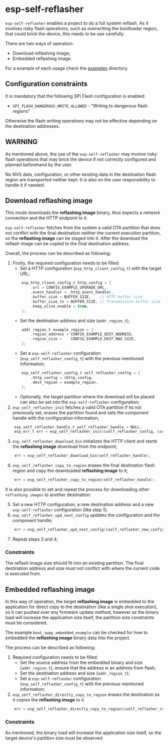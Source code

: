 # esp-self-reflasher

`esp-self-reflasher` enables a project to do a full system reflash. As it involves risky flash operations, such as overwriting the bootloader region, that could brick the device, this needs to be use carefully.

There are two ways of operation:

- Download reflashing image;
- Embedded reflashing image.

For a example of each usage check the [examples](/examples) directory.

## Configuration constraints

It is mandatory that the following SPI Flash configuration is enabled:

- `SPI_FLASH_DANGEROUS_WRITE_ALLOWED` - "Writing to dangerous flash regions"

Otherwise the flash writing operations may not be effective depending on the destination addresses.

## WARNING

As mentioned above, the use of the `esp-self-reflasher` may involve risky flash operations that may brick the device if not correctly configured and planned beforehand by the user.

No NVS data, configuration, or other existing data in the destination flash region are transported neither kept. It is also on the user responsibility to handle it if needed.

## Download reflashing image

This mode downloads the **reflashing image** binary, thus expects a network connection and the HTTP endpoint to it.

`esp-self-reflasher` fetches from the system a valid OTA partition that does not conflict with the final destination neither the current execution partition, so the **reflashing image** can be staged into it.
After the download the reflash image can be copied to the final destination address.

Overall, the process can be described as following:

1. Firstly, the required configuration needs to be filled:
    - Set a HTTP configuration (`esp_http_client_config_t`) with the target URL;
    ```c
        esp_http_client_config_t http_config = {
            .url = CONFIG_EXAMPLE_UPGRADE_URL,
            .event_handler = _http_event_handler,
            .buffer_size = BUFFER_SIZE,    // HTTP buffer size
            .buffer_size_tx = BUFFER_SIZE, // Transmission buffer size
            .keep_alive_enable = true,
        };
    ```
    - Set the destination address and size (`addr_region_t`);
    ```c
        addr_region_t example_region = {
            .region_address = CONFIG_EXAMPLE_DEST_ADDRESS,
            .region_size =    CONFIG_EXAMPLE_DEST_MAX_SIZE,
        };
    ```
    - Set a `esp-self-reflasher` configuration (`esp_self_reflasher_config_t`) with the previous mentioned information;
    ```c
        esp_self_reflasher_config_t self_reflasher_config = {
            .http_config = &http_config,
            .dest_region = example_region,
        };
    ```
    - Optionally, the target partition where the download will be placed can also be set into the `esp-self-reflasher` configuration;
2. `esp_self_reflasher_init` fetches a valid OTA partition if its not previously set, erases the partition found and sets the component handle with the configuration information;
```c
    esp_self_reflasher_handle_t self_reflasher_handle = NULL;
    esp_err_t err = esp_self_reflasher_init(&self_reflasher_config, &self_reflasher_handle);
```
3. `esp_self_reflasher_download_bin` initializes the HTTP client and starts the **reflashing image** download from the endpoint;
```c
    err = esp_self_reflasher_download_bin(self_reflasher_handle);
```
4. `esp_self_reflasher_copy_to_region` erases the final destination flash region and copy the downloaded **reflashing image** to it;
```c
    err = esp_self_reflasher_copy_to_region(self_reflasher_handle);
```

It is also possible to set and repeat the process for downloading other `reflashing images` to another destination:

5. Set a new HTTP configuration, a new destination address and a new `esp-self-reflasher` configuration (like step 1);
6. `esp_self_reflasher_upd_next_config` updates the configuration and the component handle;
```c
    err = esp_self_reflasher_upd_next_config(&self_reflasher_new_config, self_reflasher_handle);
```
7. Repeat steps 3 and 4;

### Constraints

The reflash image size should fit into an existing partition.
The final destination address and size must not conflict with where the current code is executed from.

## Embedded reflashing image

In this way of operation, the target **reflashing image** is embedded to the application for direct copy to the destination (like a single shot execution), so it can pushed over any firmware update method, however as the binary load will increase the application size itself, the partition size constraints must be considered.

The example `boot_swap_embedded_example` can be checked for how to embedded the **reflashing image** binary data into the project.

The process can be described as following:

1. Required configuration needs to be filled:
    - Set the source address from the embedded binary and size (`addr_region_t`), ensure that the address is an address from flash;
    - Set the destination address and size (`addr_region_t`);
    - Set a `esp-self-reflasher` configuration (`esp_self_reflasher_config_t`) with the previous mentioned information;
2. `esp_self_reflasher_directly_copy_to_region` erases the destination as it copies the **reflashing image** to it.
```c
    err = esp_self_reflasher_directly_copy_to_region(&self_reflasher_config);
```

### Constraints

As mentioned, the binary load will increase the application size itself, so the target device's partition size must be observed.
